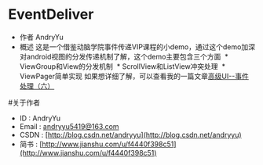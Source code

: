 # EventDeliver
* 作者 AndryYu
* 概述 这是一个借鉴动脑学院事件传递VIP课程的小demo，通过这个demo加深对android视图的分发传递机制了解，这个demo主要包含三个方面
  * ViewGroup和View的分发机制
  * ScrollView和ListView冲突处理
  * ViewPager简单实现
 如果想详细了解，可以查看我的一篇文章[高级UI--事件处理（六）](http://www.jianshu.com/p/0746f5b4bc36)


#关于作者
* ID : AndryYu
* Email : andryyu5419@163.com 
* CSDN : [http://blog.csdn.net/andryyu](http://blog.csdn.net/andryyu)
* 简书 : [http://www.jianshu.com/u/f4440f398c51](http://www.jianshu.com/u/f4440f398c51)
